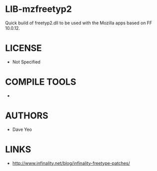 LIB-mzfreetyp2
==============

Quick build of freetyp2.dll to be used with the Mozilla apps based on FF 10.0.12.

LICENSE
===============
* Not Specified

COMPILE TOOLS
===============
* 
 
AUTHORS
===============
* Dave Yeo

LINKS
===============
* http://www.infinality.net/blog/infinality-freetype-patches/
